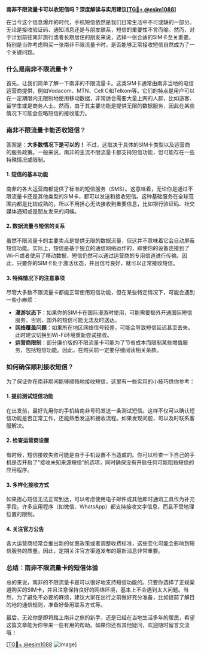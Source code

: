 **南非不限流量卡可以收短信吗？深度解读与实用建议[[TG💪+ @esim1088](https://t.me/s/esim1088)]**

在当今这个信息爆炸的时代，手机短信依然是我们日常生活中不可或缺的一部分。无论是接收验证码、通知消息还是与朋友联系，短信的重要性不言而喻。然而，对于计划前往南非旅行或者长期居住的朋友来说，选择一张合适的SIM卡至关重要。特别是当你考虑购买一张南非不限流量卡时，是否能够正常接收短信自然成为了一个关键问题。

### **什么是南非不限流量卡？**
首先，让我们简单了解一下南非的不限流量卡。这类SIM卡通常由南非当地的电信运营商提供，例如Vodacom、MTN、Cell C和Telkom等。它们的特点是用户可以在一定期限内无限制地使用移动数据，非常适合需要大量上网的人群，比如游客、留学生或是商务人士。然而，由于其主要功能是提供无限的数据服务，因此在某些情况下可能会忽略短信的接收能力。

### **南非不限流量卡能否收短信？**
答案是：**大多数情况下是可以的！** 不过，这取决于具体的SIM卡类型以及运营商的服务政策。一般来说，南非的主流不限流量卡都支持短信功能，但可能存在一些特殊情况或限制。

#### **1. 短信的基本功能**
南非的各大运营商都提供了标准的短信服务（SMS）。这意味着，无论你是通过不限流量卡还是其他类型的SIM卡，都可以发送和接收短信。这种基础服务在全球范围内都是比较成熟的，所以不用担心无法接收到重要信息，比如银行验证码、社交媒体通知或是朋友发来的问候。

#### **2. 数据流量与短信的关系**
虽然不限流量卡的主要卖点是提供无限的数据流量，但这并不意味着它会自动屏蔽短信功能。实际上，短信是基于独立的通信网络运作的，即使你的设备连接到了Wi-Fi或者使用了移动数据，短信仍然可以通过运营商的专用信道进行传输。因此，只要你的SIM卡处于激活状态，并且信号良好，就可以正常接收短信。

#### **3. 特殊情况下的注意事项**
尽管大多数不限流量卡都能正常使用短信功能，但在某些特定情况下，可能会遇到一些小麻烦：
- **漫游状态下**：如果你的SIM卡在国际漫游时使用，可能需要额外开通国际短信服务。否则，国外的短信可能无法及时送达。
- **网络覆盖问题**：如果所在地区网络信号较差，可能会导致短信延迟甚至丢失。此时建议切换到Wi-Fi环境重新尝试接收。
- **运营商限制**：部分廉价版的不限流量卡可能为了节省成本而限制某些增值服务，包括短信功能。因此，在购买前一定要仔细阅读相关条款。

### **如何确保顺利接收短信？**
为了保证你在南非期间能够顺畅地接收短信，这里有一些实用的小技巧供你参考：

#### **1. 提前测试短信功能**
在出发前，最好先用你的手机给南非号码发送一条测试短信。这样不仅可以确认短信功能是否正常工作，还能熟悉发送和接收流程。如果发现问题，可以及时联系客服解决。

#### **2. 检查运营商设置**
有时候，短信接收失败可能是由于手机设置不当造成的。你可以检查一下自己的手机是否开启了“接收未知来源短信”的选项，同时确保没有开启任何可能阻挡短信的应用程序。

#### **3. 多样化接收方式**
如果担心短信无法正常到达，可以考虑使用电子邮件或其他即时通讯工具作为补充手段。许多应用程序（如微信、WhatsApp）都支持接收文字信息，而且不受地理位置的限制。

#### **4. 关注官方公告**
各大运营商经常会推出新的优惠政策或者调整收费标准，这些变化可能会影响到短信服务的质量。因此，定期关注官方渠道发布的最新消息非常重要。

### **总结：南非不限流量卡的短信体验**
总的来说，南非的不限流量卡是可以很好地支持短信功能的。只要你选择了正规渠道购买的SIM卡，并且注意保持良好的网络环境，基本上不会遇到太大问题。当然，为了避免不必要的麻烦，建议大家在出行之前做好充分准备，比如提前了解目的地的通信规则，准备好备用联系方式等。

最后，无论你是即将踏上南非之旅的新手，还是已经在当地生活多年的居民，希望这篇文章能为你带来一些有用的帮助。如果你还有其他疑问，欢迎随时留言交流哦！

[[TG💪+ @esim1088](https://t.me/s/esim1088) ![Image](https://i.postimg.cc/4NQfJmqS/Snipaste-2025-05-13-00-14-12.png)]